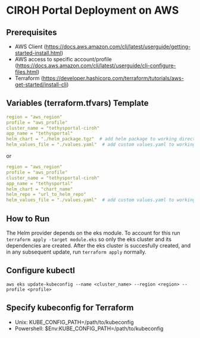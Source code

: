 CIROH Portal Deployment on AWS
==============================

Prerequisites
-------------
- AWS Client (https://docs.aws.amazon.com/cli/latest/userguide/getting-started-install.html)
- AWS access to specific account/profile (https://docs.aws.amazon.com/cli/latest/userguide/cli-configure-files.html)
- Terraform (https://developer.hashicorp.com/terraform/tutorials/aws-get-started/install-cli)

Variables (terraform.tfvars) Template
-------------------------------------

```yaml
region = "aws_region"
profile = "aws_profile"
cluster_name = "tethysportal-ciroh"
app_name = "tethysportal"
helm_chart = "./helm_package.tgz"  # add helm package to working directory
helm_values_file = "./values.yaml"  # add custom values.yaml to working directory
```
or

```yaml
region = "aws_region"
profile = "aws_profile"
cluster_name = "tethysportal-ciroh"
app_name = "tethysportal"
helm_chart = "chart_name"
helm_repo = "url_to_helm_repo"
helm_values_file = "./values.yaml"  # add custom values.yaml to working directory
```

How to Run
----------

The Helm provider depends on the eks module. To account for this run `terraform apply -target module.eks` so only the eks cluster and its dependencies are created. After the eks cluster is succesfully created, and in any subsequent update, run `terraform apply` normally.

Configure kubectl
-----------------

`aws eks update-kubeconfig --name <cluster_name> --region <region> --profile <profile>`

Specify kubeconfig for Terraform
--------------------------------

- Unix: KUBE_CONFIG_PATH=/path/to/kubeconfig
- Powershell: $Env:KUBE_CONFIG_PATH=/path/to/kubeconfig